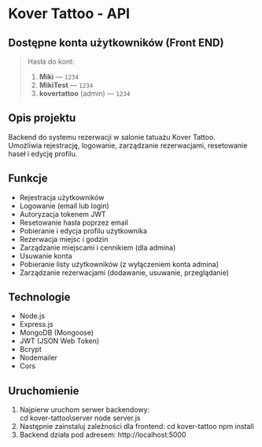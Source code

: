# Kover Tattoo - API

## Dostępne konta użytkowników (Front END)

> Hasła do kont:
> 1. **Miki** — `1234`
> 2. **MikiTest** — `1234`
> 3. **kovertattoo** (admin) — `1234`


## Opis projektu

Backend do systemu rezerwacji w salonie tatuażu Kover Tattoo.  
Umożliwia rejestrację, logowanie, zarządzanie rezerwacjami, resetowanie haseł i edycję profilu.


## Funkcje

- Rejestracja użytkowników
- Logowanie (email lub login)
- Autoryzacja tokenem JWT
- Resetowanie hasła poprzez email
- Pobieranie i edycja profilu użytkownika
- Rezerwacja miejsc i godzin
- Zarządzanie miejscami i cennikiem (dla admina)
- Usuwanie konta
- Pobieranie listy użytkowników (z wyłączeniem konta admina)
- Zarządzanie rezerwacjami (dodawanie, usuwanie, przeglądanie)
  

## Technologie

- Node.js
- Express.js
- MongoDB (Mongoose)
- JWT (JSON Web Token)
- Bcrypt
- Nodemailer
- Cors


## Uruchomienie

1. Najpierw uruchom serwer backendowy:  
   cd kover-tattoo\server
   node server.js
2. Następnie zainstaluj zależności dla frontend:
    cd kover-tattoo
    npm install
3. Backend działa pod adresem:
    http://localhost:5000

